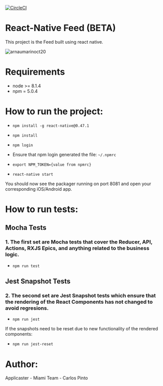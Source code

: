 [![CircleCI](https://circleci.com/gh/applicaster/Feed-RN/tree/master.svg?style=shield&circle-token=ba1fbc3334cecc65bfcbd590a4130f67907df08f)](https://circleci.com/gh/applicaster/Feed-RN/tree/master)

# React-Native Feed (BETA)

This project is the Feed built using react native.

![arnaumarinoct20](https://user-images.githubusercontent.com/1060904/31844670-261fd302-b5c8-11e7-8335-ad0fd8d2adc1.gif)


# Requirements
- node >= 8.1.4
- npm = 5.0.4

# How to run the project:
- `npm install -g react-native@0.47.1`
- `npm install`
- `npm login`

- Ensure that npm login generated the file:  `~/.npmrc`
- `export NPM_TOKEN={value from npmrc}`
- `react-native start`

You should now see the packager running on port 8081 and open your corresponding iOS/Android app.

# How to run tests:
## Mocha Tests
### 1. The first set are Mocha tests that cover the Reducer, API, Actions, RXJS Epics, and anything related to the business logic.
- `npm run test`

## Jest Snapshot Tests
### 2. The second set are Jest Snapshot tests which ensure that the rendering of the React Components has not changed to avoid regresions.

- `npm run jest`

If the snapshots need to be reset due to new functionality of the rendered components:
- `npm run jest-reset`



# Author:
Applicaster - Miami Team - Carlos Pinto
